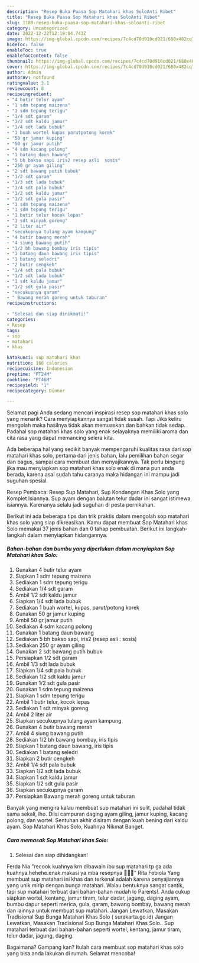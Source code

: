 ```yaml
---
description: "Resep Buka Puasa Sop Matahari khas SoloAnti Ribet"
title: "Resep Buka Puasa Sop Matahari khas SoloAnti Ribet"
slug: 1180-resep-buka-puasa-sop-matahari-khas-soloanti-ribet
category: Uncategorized
date: 2022-12-22T12:19:04.743Z
image: https://img-global.cpcdn.com/recipes/7c4cd70d910cd021/680x482cq70/sop-matahari-khas-solo-foto-resep-utama.jpg
hideToc: false
enableToc: true
enableTocContent: false
thumbnail: https://img-global.cpcdn.com/recipes/7c4cd70d910cd021/680x482cq70/sop-matahari-khas-solo-foto-resep-utama.jpg
cover: https://img-global.cpcdn.com/recipes/7c4cd70d910cd021/680x482cq70/sop-matahari-khas-solo-foto-resep-utama.jpg
author: Admin
authorAv: notfound
ratingvalue: 3.1
reviewcount: 8
recipeingredient:
- "4 butir telur ayam"
- "1 sdm tepung maizena"
- "1 sdm tepung terigu"
- "1/4 sdt garam"
- "1/2 sdt kaldu jamur"
- "1/4 sdt lada bubuk"
- "1 buah wortel kupas parutpotong korek"
- "50 gr jamur kuping"
- "50 gr jamur putih"
- "4 sdm kacang polong"
- "1 batang daun bawang"
- "5 bh bakso sapi iris2 resep asli  sosis"
- "250 gr ayam giling"
- "2 sdt bawang putih bubuk"
- "1/2 sdt garam"
- "1/3 sdt lada bubuk"
- "1/4 sdt pala bubuk"
- "1/2 sdt kaldu jamur"
- "1/2 sdt gula pasir"
- "1 sdm tepung maizena"
- "1 sdm tepung terigu"
- "1 butir telur kocok lepas"
- "1 sdt minyak goreng"
- "2 liter air"
- "secukupnya tulang ayam kampung"
- "4 butir bawang merah"
- "4 siung bawang putih"
- "1/2 bh bawang bombay iris tipis"
- "1 batang daun bawang iris tipis"
- "1 batang seledri"
- "2 butir cengkeh"
- "1/4 sdt pala bubuk"
- "1/2 sdt lada bubuk"
- "1 sdt kaldu jamur"
- "1/2 sdt gula pasir"
- "secukupnya garam"
- " Bawang merah goreng untuk taburan"
recipeinstructions:

- "Selesai dan siap dinikmati!"
categories:
- Resep
tags:
- sop
- matahari
- khas

katakunci: sop matahari khas 
nutrition: 166 calories
recipecuisine: Indonesian
preptime: "PT24M"
cooktime: "PT46M"
recipeyield: "1"
recipecategory: Dinner

---
```



Selamat pagi Anda sedang mencari inspirasi resep sop matahari khas solo yang menarik? Cara menyiapkannya sangat tidak susah. Tapi Jika keliru mengolah maka hasilnya tidak akan memuaskan dan bahkan tidak sedap. Padahal sop matahari khas solo yang enak selayaknya memiliki aroma dan cita rasa yang dapat memancing selera kita.


Ada beberapa hal yang sedikit banyak mempengaruhi kualitas rasa dari sop matahari khas solo, pertama dari jenis bahan, lalu pemilihan bahan segar dan bagus, sampai cara membuat dan menyajikannya. Tak perlu bingung jika mau menyiapkan sop matahari khas solo enak di mana pun anda berada, karena asal sudah tahu caranya maka hidangan ini mampu jadi suguhan spesial.

Resep Pembaca: Resep Sup Matahari, Sup Kondangan Khas Solo yang Komplet Isiannya. Sup ayam dengan balutan telur dadar ini sangat istimewa isiannya. Karenanya selalu jadi suguhan di pesta pernikahan.


Berikut ini ada beberapa tips dan trik praktis dalam mengolah sop matahari khas solo yang siap dikreasikan. Kamu dapat membuat Sop Matahari khas Solo memakai 37 jenis bahan dan 0 tahap pembuatan. Berikut ini langkah-langkah dalam menyiapkan hidangannya.

<!--inarticleads1-->

##### Bahan-bahan dan bumbu yang diperlukan dalam menyiapkan Sop Matahari khas Solo:

1. Gunakan 4 butir telur ayam
1. Siapkan 1 sdm tepung maizena
1. Sediakan 1 sdm tepung terigu
1. Sediakan 1/4 sdt garam
1. Ambil 1/2 sdt kaldu jamur
1. Siapkan 1/4 sdt lada bubuk
1. Sediakan 1 buah wortel, kupas, parut/potong korek
1. Gunakan 50 gr jamur kuping
1. Ambil 50 gr jamur putih
1. Sediakan 4 sdm kacang polong
1. Gunakan 1 batang daun bawang
1. Sediakan 5 bh bakso sapi, iris2 (resep asli : sosis)
1. Sediakan 250 gr ayam giling
1. Gunakan 2 sdt bawang putih bubuk
1. Persiapkan 1/2 sdt garam
1. Ambil 1/3 sdt lada bubuk
1. Siapkan 1/4 sdt pala bubuk
1. Sediakan 1/2 sdt kaldu jamur
1. Gunakan 1/2 sdt gula pasir
1. Gunakan 1 sdm tepung maizena
1. Siapkan 1 sdm tepung terigu
1. Ambil 1 butir telur, kocok lepas
1. Sediakan 1 sdt minyak goreng
1. Ambil 2 liter air
1. Siapkan secukupnya tulang ayam kampung
1. Gunakan 4 butir bawang merah
1. Ambil 4 siung bawang putih
1. Sediakan 1/2 bh bawang bombay, iris tipis
1. Siapkan 1 batang daun bawang, iris tipis
1. Sediakan 1 batang seledri
1. Siapkan 2 butir cengkeh
1. Ambil 1/4 sdt pala bubuk
1. Siapkan 1/2 sdt lada bubuk
1. Siapkan 1 sdt kaldu jamur
1. Siapkan 1/2 sdt gula pasir
1. Siapkan secukupnya garam
1. Persiapkan  Bawang merah goreng untuk taburan


Banyak yang mengira kalau membuat sup matahari ini sulit, padahal tidak sama sekali, lho. Diisi campuran daging ayam giling, jamur kuping, kacang polong, dan wortel. Sentuhan akhir disiram dengan kuah bening dari kaldu ayam. Sop Matahari Khas Solo, Kuahnya Nikmat Banget. 

<!--inarticleads2-->

##### Cara memasak Sop Matahari khas Solo:


1. Selesai dan siap dihidangkan!

Ferda Nia &#34;recook kuahnya krn dibawain ibu sup matahari tp ga ada kuahnya.hehehe.enak.makasi ya mba resepnya 🙏💓💓&#34; Rita Febiola Yang membuat sup matahari ini khas dan terkenal adalah karena penyajiannya yang unik mirip dengan bunga matahari. Walau bentuknya sangat cantik, tapi sup matahari terbuat dari bahan-bahan mudah lo Parents!. Anda cukup siapkan wortel, kentang, jamur tiram, telur dadar, jagung, daging ayam, bumbu dapur seperti merica, gula, garam, bawang bombay, bawang merah dan lainnya untuk membuat sup matahari. Jangan Lewatkan, Masakan Tradisional Sup Bunga Matahari Khas Solo ( surakarta.go.id) Jangan Lewatkan, Masakan Tradisional Sup Bunga Matahari Khas Solo.. Sup matahari terbuat dari bahan-bahan seperti wortel, kentang, jamur tiram, telur dadar, jagung, daging. 

Bagaimana? Gampang kan? Itulah cara membuat sop matahari khas solo yang bisa anda lakukan di rumah. Selamat mencoba!
